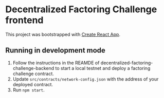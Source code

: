 # Decentralized Factoring Challenge frontend

This project was bootstrapped with [Create React App](https://github.com/facebook/create-react-app).

## Running in development mode

1. Follow the instructions in the REAMDE of decentralized-factoring-challenge-backend to start a local testnet and deploy a factoring challenge contract.
2. Update `src/contracts/network-config.json` with the address of your deployed contract.
3. Run `npm start`.
